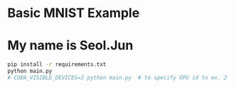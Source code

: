 # Basic MNIST Example
# My name is Seol.Jun

```bash
pip install -r requirements.txt
python main.py
# CUDA_VISIBLE_DEVICES=2 python main.py  # to specify GPU id to ex. 2
```
